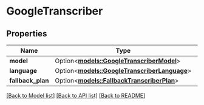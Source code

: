 # GoogleTranscriber

## Properties

Name | Type | Description | Notes
------------ | ------------- | ------------- | -------------
**model** | Option<[**models::GoogleTranscriberModel**](GoogleTranscriberModel.md)> |  | [optional]
**language** | Option<[**models::GoogleTranscriberLanguage**](GoogleTranscriberLanguage.md)> |  | [optional]
**fallback_plan** | Option<[**models::FallbackTranscriberPlan**](FallbackTranscriberPlan.md)> |  | [optional]

[[Back to Model list]](../README.md#documentation-for-models) [[Back to API list]](../README.md#documentation-for-api-endpoints) [[Back to README]](../README.md)


